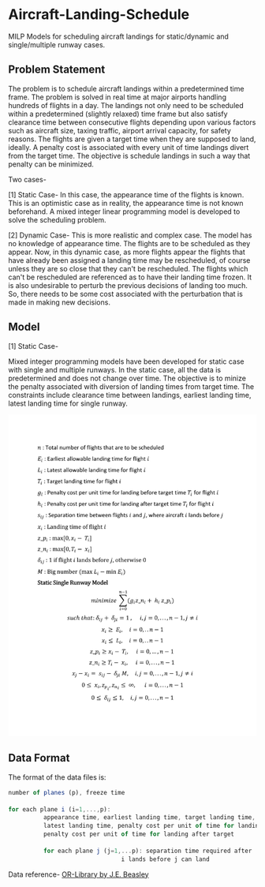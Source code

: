# Aircraft-Landing-Schedule
MILP Models for scheduling aircraft landings for static/dynamic and single/multiple runway cases.

## Problem Statement
The problem is to schedule aircraft landings within a predetermined time frame. 
The problem is solved in real time at major airports handling hundreds of flights in a day.
The landings not only need to be scheduled within a predetermined (slightly relaxed) time frame but also satisfy clearance time between consecutive flights depending upon various factors such as aircraft size, taxing traffic, airport arrival capacity, for safety reasons. The flights are given a target time when they are supposed to land, ideally. A penalty cost is associated with every unit of time landings divert from the target time. The objective is schedule landings in such a way that penalty can be minimized.

Two cases-

[1] Static Case- In this case, the appearance time of the flights is known. This is an optimistic case as in reality, the appearance time is not known beforehand. A mixed integer linear programming model is developed to solve the scheduling problem.

[2] Dynamic Case- This is more realistic and complex case. The model has no knowledge of appearance time. The flights are to be scheduled as they appear. Now, in this dynamic case, as more flights appear the flights that have already been assigned a landing time may be rescheduled, of course unless they are so close that they can't be rescheduled. The flights which can't be rescheduled are referenced as to have their landing time frozen. It is also undesirable to perturb the previous decisions of landing too much. So, there needs to be some cost associated with the perturbation that is made in making new decisions.

## Model

[1] Static Case-

Mixed integer programming models have been developed for static case with single and multiple runways. 
In the static case, all the data is predetermined and does not change over time. The objective is to minize the penalty associated with diversion of landing times from target time. The constraints include clearance time between landings, earliest landing time, latest landing time for single runway.

![alt text](static_case_1_runway/model.jpg)

## Data Format

The format of the data files is:

```javascript
number of planes (p), freeze time

for each plane i (i=1,...,p): 
          appearance time, earliest landing time, target landing time, 
          latest landing time, penalty cost per unit of time for landing before target, 
          penalty cost per unit of time for landing after target
   
          for each plane j (j=1,...p): separation time required after 
                                i lands before j can land
```

Data reference- [OR-Library by J.E. Beasley](http://people.brunel.ac.uk/~mastjjb/jeb/info.html)
